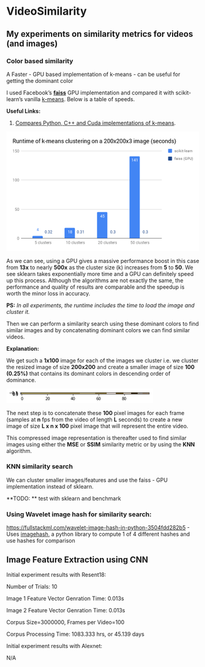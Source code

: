 # VideoSimilarity

## My experiments on similarity metrics for videos (and images)

### Color based similarity

A Faster - GPU based implementation of k-means - can be useful for getting the dominant color

I used Facebook’s [**faiss**](https://github.com/facebookresearch/faiss) GPU implementation and compared it with scikit-learn’s vanilla [k-means](http://scikit-learn.org/stable/modules/generated/sklearn.cluster.KMeans.html). Below is a table of speeds.

**Useful Links:**
1. [Compares Python, C++ and Cuda implementations of k-means](http://www.goldsborough.me/c++/python/cuda/2017/09/10/20-32-46-exploring_k-means_in_python,_c++_and_cuda).

![Runtime of k-means clustering on a 200x200x3 image (seconds)](https://github.com/CoderHam/VideoSimilarity/blob/master/plots/chart.png)

As we can see, using a GPU gives a massive performance boost in this case from **13x** to nearly **500x** as the cluster size (k) increases from **5** to **50**. We see sklearn takes exponentially more time and a GPU can definitely speed up this process. Although the algorithms are not exactly the same, the performance and quality of results are comparable and the speedup is worth the minor loss in accuracy.

**PS:** _In all experiments, the runtime includes the time to load the image and cluster it._

Then we can perform a similarity search using these dominant colors to find similar images and by concatenating dominant colors we can find similar videos.

**Explanation:**

We get such a **1x100** image for each of the images we cluster i.e. we cluster the resized image of size **200x200** and create a smaller image of size **100 (0.25%)** that contains its dominant colors in descending order of dominance.

![Bar of dominant colors ordered by cluster size](https://github.com/CoderHam/VideoSimilarity/blob/master/plots/clustered_bar.png)

The next step is to concatenate these **100** pixel images for each frame (samples at **n** fps from the video of length **L** seconds) to create a new image of size **L x n x 100** pixel image that will represent the entire video.

This compressed image representation is thereafter used to find similar images using either the **MSE** or **SSIM** similarity metric or by using the **KNN** algorithm.

### KNN similarity search

We can cluster smaller images/features and use the faiss - GPU implementation instead of sklearn.

**TODO: ** test with sklearn and benchmark

### Using Wavelet image hash for similarity search:

https://fullstackml.com/wavelet-image-hash-in-python-3504fdd282b5 - Uses [imagehash](https://pypi.org/project/ImageHash/), a python library to compute 1 of 4 different hashes and use hashes for comparison

## Image Feature Extraction using CNN

Initial experiment results with Resent18:

Number of Trials: 10

Image 1 Feature Vector Genration Time: 0.013s

Image 2 Feature Vector Genration Time: 0.013s

Corpus Size=3000000, Frames per Video=100

Corpus Processing Time: 1083.333 hrs, or 45.139 days

Initial experiment results with Alexnet:

N/A
